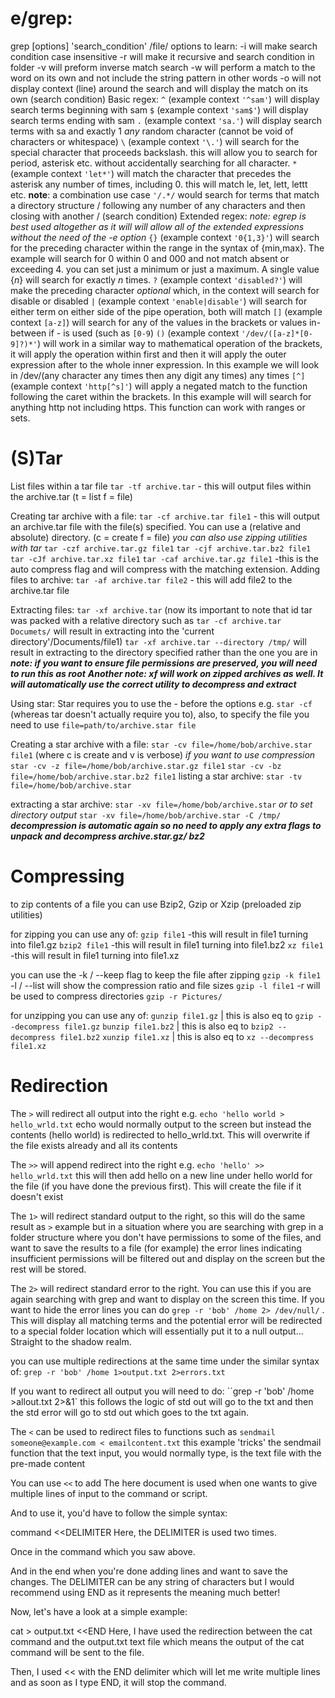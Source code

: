 # **e/grep:**

grep [options] 'search_condition' /file/
options to learn:
	-i      will make search condition case insensitive
	-r      will make it recursive and search condition in folder
	-v     will preform inverse match search
	-w    will perform a match to the word on its own and not include the string pattern in other           words 
	-o    will not display context (line) around the search and will display the match on its own
(search condition) Basic regex:
	`^`      (example context `'^sam'`) will display search terms beginning with sam
	`$`      (example context `'sam$'`) will display search terms ending with sam
	`.`      (example context `'sa.'`) will display search terms with sa and exactly 1 *any* random character (cannot be void of characters or whitespace)
     `\`      (example context  `'\.'`) will search for the special character that proceeds backslash. this will allow you to search for period, asterisk etc. without accidentally searching for all character.
     `*`     (example context `'let*'`) will match the character that precedes the asterisk any number of times, including 0. this will match le, let, lett, lettt etc.
     **note**: a combination use case `'/.*/` would search for terms that match a directory structure / following any number of any characters and then closing with another /
(search condition) Extended regex:
*note: egrep is best used altogether as it will will allow all of the extended expressions without the need of the -e option*
     `{}`   (example context `'0{1,3}'`) will search for the preceding character within the range in the syntax of {min,max}. The example will search for 0 within 0 and 000 and not match absent or exceeding 4. you can set just a minimum or just a maximum. A single value {*n*} will search for exactly *n* times.
     `?`    (example context `'disabled?'`) will make the preceding character *optional* which, in the context will search for disable or disabled
     `|`    (example context `'enable|disable'`) will search for either term on either side of the pipe operation, both will match
     `[]`  (example context `[a-z]`) will search for any of the values in the brackets or values in-between if - is used (such as `[0-9`)
     `()`  (example context `'/dev/([a-z]*[0-9]?)*'`) will work in a similar way to mathematical operation of the brackets, it will apply the operation within first and then it will apply the outer expression after to the whole inner expression. In this example we will look in /dev/(any character any times then any digit any times) any times
     `[^]` (example context `'http[^s]'`) will apply a negated match to the function following the caret within the brackets. In this example will will search for anything http not including https. This function can work with ranges or sets.


# (S)Tar
List files within a tar file
`tar -tf archive.tar`                          - this will output files within the archive.tar
(t = list f = file)

Creating tar archive with a file:
`tar -cf archive.tar file1`                - this will output an archive.tar file with the file(s) specified.                                                                   You can use a (relative and absolute) directory.
(c = create f = file)
*you can also use zipping utilities with tar*
`tar -czf archive.tar.gz file1`
`tar -cjf archive.tar.bz2 file1`
`tar -cJf archive.tar.xz file1`
`tar -caf archive.tar.gz file1`        -this is the auto compress flag and will compress with the                                                                    matching extension.
Adding files to archive:
`tar -af archive.tar file2`               - this will add file2 to the archive.tar file

Extracting files:
`tar -xf archive.tar` (now its important to note that id tar was packed with a relative directory such as `tar -cf archive.tar Documets/` will result in extracting into the 'current directory'/Documents/file1)
`tar -xf archive.tar --directory /tmp/` will result in extracting to the directory specified rather than the one you are in
***note: if you want to ensure file permissions are preserved, you will need to run this as root***
***Another note: xf will work on zipped archives as well. It will automatically use the correct utility to decompress and extract***

Using star:
Star requires you to use the - before the options e.g. `star -cf` (whereas tar doesn't actually require you to), also, to specify the file you need to use `file=path/to/archive.star file`

Creating a star archive with a file:
`star -cv file=/home/bob/archive.star file1`
(where c is create and v is verbose)
*if you want to use compression*
`star -cv -z file=/home/bob/archive.star.gz file1`
`star -cv -bz file=/home/bob/archive.star.bz2 file1`
listing a star archive:
`star -tv file=/home/bob/archive.star`

extracting a star archive:
`star -xv file=/home/bob/archive.star`
*or to set directory output*
`star -xv file=/home/bob/archive.star -C /tmp/`
***decompression is automatic again so no need to apply any extra flags to unpack and decompress archive.star.gz/ bz2***

# Compressing
to zip contents of a file you can use Bzip2, Gzip or Xzip (preloaded zip utilities)

for zipping you can use any of:
`gzip file1`          -this will result in file1 turning into file1.gz
`bzip2 file1`        -this will result in file1 turning into file1.bz2
`xz file1`             -this will result in file1 turning into file1.xz

you can use the -k / --keep flag to keep the file after zipping `gzip -k file1`
-l / --list will show the compression ratio and file sizes `gzip -l file1`
-r will be used to compress directories `gzip -r Pictures/`

for unzipping you can use any of:
`gunzip file1.gz`                   | this is also eq to `gzip --decompress file1.gz`
`bunzip file1.bz2`                 | this is also eq to `bzip2 --decompress file1.bz2`
`xunzip file1.xz`                   | this is also eq to `xz --decompress file1.xz`

# Redirection

The `>` will redirect all output into the right e.g. `echo 'hello world > hello_wrld.txt` echo would normally output to the screen but instead the contents (hello world) is redirected to hello_wrld.txt. This will overwrite if the file exists already and all its contents

The `>>` will append redirect into the right e.g. `echo 'hello' >> hello_wrld.txt` this will then add hello on a new line under hello world for the file (if you have done the previous first). This will create the file if it doesn't exist

The `1>` will redirect standard output to the right, so this will do the same result as `>` example but in a situation where you are searching with grep in a folder structure where you don't have permissions to some of the files, and want to save the results to a file (for example) the error lines indicating insufficient permissions will be filtered out and display on the screen but the rest will be stored.

The `2>` will redirect standard error to the right. You can use this if you are again searching with grep and want to display on the screen this time. If you want to hide the error lines you can do `grep -r 'bob' /home 2> /dev/null/` . This will display all matching terms and the potential error will be redirected to a special folder location which will essentially put it to a null output... Straight to the shadow realm.

you can use multiple redirections at the same time under the similar syntax of: `grep -r 'bob' /home 1>output.txt 2>errors.txt` 

If you want to redirect all output you will need to do: ``grep -r 'bob' /home >allout.txt 2>&1`
this follows the logic of std out will go to the txt and then the std error will go to std out which goes to the txt again.

The `<` can be used to redirect files to functions such as `sendmail someone@example.com < emailcontent.txt` this example 'tricks' the sendmail function that the text input, you would normally type, is the text file with the pre-made content

You can use `<<` to add The here document is used when one wants to give multiple lines of input to the command or script.

And to use it, you'd have to follow the simple syntax:

command <<DELIMITER
Here, the DELIMITER is used two times.

Once in the command which you saw above.

And in the end when you're done adding lines and want to save the changes. The DELIMITER can be any string of characters but I would recommend using END as it represents the meaning much better!

Now, let's have a look at a simple example:

cat > output.txt <<END
Here, I have used the redirection between the cat command and the output.txt text file which means the output of the cat command will be sent to the file.

Then, I used << with the END delimiter which will let me write multiple lines and as soon as I type END, it will stop the command.